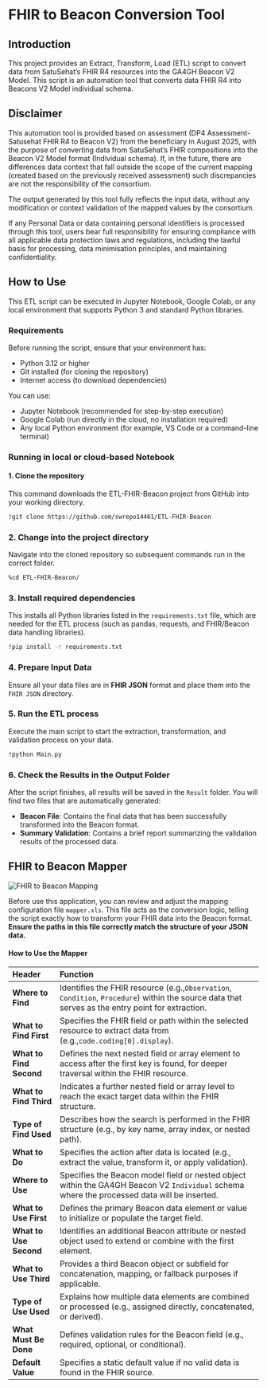 # FHIR to Beacon Conversion Tool

## Introduction

This project provides an Extract, Transform, Load (ETL) script to convert data from SatuSehat’s FHIR R4 resources into the GA4GH Beacon V2 Model. This script is an automation tool that converts data FHIR R4 into Beacons V2 Model individual schema.

## Disclaimer

This automation tool is provided based on assessment (DP4 Assessment- Satusehat FHIR R4 to Beacon V2) from the beneficiary in August 2025, with the purpose of converting data from SatuSehat’s FHIR compositions into the Beacon V2 Model format (Individual schema). If, in the future, there are differences data context that fall outside the scope of the current mapping (created based on the previously received assessment) such discrepancies are not the responsibility of the consortium.
 
The output generated by this tool fully reflects the input data, without any modification or context validation of the mapped values by the consortium.
 
If any Personal Data or data containing personal identifiers is processed through this tool, users bear full responsibility for ensuring compliance with all applicable data protection laws and regulations, including the lawful basis for processing, data minimisation principles, and maintaining confidentiality.

## How to Use

This ETL script can be executed in Jupyter Notebook, Google Colab, or any local environment that supports Python 3 and standard Python libraries.

### Requirements

Before running the script, ensure that your environment has:

- Python 3.12 or higher
- Git installed (for cloning the repository)
- Internet access (to download dependencies)

You can use:

- Jupyter Notebook (recommended for step-by-step execution)
- Google Colab (run directly in the cloud, no installation required)
- Any local Python environment (for example, VS Code or a command-line terminal)

### Running in local or cloud-based Notebook

#### 1. Clone the repository

This command downloads the ETL-FHIR-Beacon project from GitHub into your working directory.

```bash
!git clone https://github.com/swrepo14461/ETL-FHIR-Beacon
```

### 2. Change into the project directory

Navigate into the cloned repository so subsequent commands run in the correct folder.

```bash
%cd ETL-FHIR-Beacon/
```

### 3. Install required dependencies

This installs all Python libraries listed in the `requirements.txt` file, which are needed for the ETL process (such as pandas, requests, and FHIR/Beacon data handling libraries).

```bash
!pip install -r requirements.txt
```

### 4. Prepare Input Data

Ensure all your data files are in **FHIR JSON** format and place them into the `FHIR JSON` directory.

### 5. Run the ETL process

Execute the main script to start the extraction, transformation, and validation process on your data.

```bash
!python Main.py
```

### 6. Check the Results in the Output Folder

After the script finishes, all results will be saved in the `Result` folder. You will find two files that are automatically generated:

* **Beacon File**: Contains the final data that has been successfully transformed into the Beacon format.
* **Summary Validation**: Contains a brief report summarizing the validation results of the processed data.

## FHIR to Beacon Mapper

![FHIR to Beacon Mapping](https://www.plantuml.com/plantuml/png/lLNHJzi-47xFNt7gouzAKFsqHwHD51YYqheoXdZPzd2DByN3iItRgPGX_lTTtAPD6XBGD8qNND_tdR_pTxwS-O0k5BbA_AFK5Xtca2hqVXg2ayiYq2mr-glyHV1_abXC7t55CBgwdjt2BNbJk9Jy29uIsD1WiVJarXYaqN4Nm1VBdvG6E6L2HevqIaSt320TnX6G6a4SlU1_k5HqOHXXGmnHbZ5LhkaI0zt9lCA9xJ82rgWA-bAW3ZAK7AoNsyIvDPhFuS0vIr_oZu-ASjxvzcEZBM0eF8Sh3RppdEmAOHb2_gKoZFOK-aeOq73ZJ4gYSFGlhd90nrGfSgjofeFX1Ugq5cJZuKE2-8ILSUKsBL_xiCmX5LUOIrNEAL-IkvO-SDetowZDdFpPqNCICerDVIcz9UtVx8Wm7bSqqpwu8eqAd2b2duGkcdTegiKj1ehhlbxlYdzklDTpGhu2k7y7SmuhE9hnVQobA52DcwztJkWB5r_8ja0fE2VBaNeLVpCAoulz9SRDV4-xhnxaeJZxGDg4qihqYZ0miXAwNN9Bj7l-4DiZ9Dj4xqhRbcA4p2IvweJvTdru17l8WliIYqsqKMERpQ-0t9fqPOzVkFgDzgR3G8kiHdLUdQq3lUVTES8mu4YeuuUkn4PRP5EHIosP4Fkt2QZwQLCDAj_sBBRFVt0ozCVnELhBEi2HYjdzWxJ-LLxZ6y783wskEuKShOTWuAWrsySTLgTHcjpTw1yd-q7EhDhxFJRPMyFnVdVtXEuqV4rFyiBewb7JdJGH69kWSq4IknDZ_1RVFfj07ZBZG5RrQbIWp4gchr8r4s4qgqcVAjBfTtq22wrAJfQgGX38h9v7x-4faumyZXzZHO74CM3y3ZrNDBvVYoiCL4_IYQldA1Yt7UpDJVGWHQNQm7wecKWTSN2Zg2elsQrWCe56yxG3iJkwsplVszjTwzln5tnk0xhs9cUaHP6htm00)

Before use this application, you can review and adjust the mapping configuration file `mapper.xls`. This file acts as the conversion logic, telling the script exactly how to transform your FHIR data into the Beacon format. **Ensure the paths in this file correctly match the structure of your JSON data.**

#### How to Use the Mapper

| Header                        | Function                                                                                                                                                |
| :---------------------------- | :------------------------------------------------------------------------------------------------------------------------------------------------------ |
| **Where to Find**       | Identifies the FHIR resource (e.g.,`Observation`, `Condition`, `Procedure`) within the source data that serves as the entry point for extraction. |
| **What to Find First**  | Specifies the FHIR field or path within the selected resource to extract data from (e.g.,`code.coding[0].display`).                                   |
| **What to Find Second** | Defines the next nested field or array element to access after the first key is found, for deeper traversal within the FHIR resource.                   |
| **What to Find Third**  | Indicates a further nested field or array level to reach the exact target data within the FHIR structure.                                               |
| **Type of Find Used**   | Describes how the search is performed in the FHIR structure (e.g., by key name, array index, or nested path).                                           |
| **What to Do**          | Specifies the action after data is located (e.g., extract the value, transform it, or apply validation).                                                |
| **Where to Use**        | Specifies the Beacon model field or nested object within the GA4GH Beacon V2 `Individual` schema where the processed data will be inserted.           |
| **What to Use First**   | Defines the primary Beacon data element or value to initialize or populate the target field.                                                            |
| **What to Use Second**  | Identifies an additional Beacon attribute or nested object used to extend or combine with the first element.                                            |
| **What to Use Third**   | Provides a third Beacon object or subfield for concatenation, mapping, or fallback purposes if applicable.                                              |
| **Type of Use Used**    | Explains how multiple data elements are combined or processed (e.g., assigned directly, concatenated, or derived).                                      |
| **What Must Be Done**   | Defines validation rules for the Beacon field (e.g., required, optional, or conditional).                                                               |
| **Default Value**       | Specifies a static default value if no valid data is found in the FHIR source.                                                                          |


